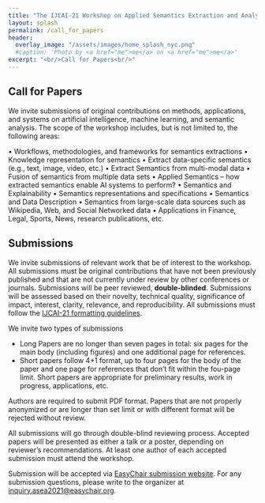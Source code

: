 ```yaml
---
title: "The IJCAI-21 Workshop on Applied Semantics Extraction and Analytics (ASEA)"
layout: splash
permalink: /call_for_papers
header:
  overlay_image: "/assets/images/home_splash_nyc.png"
  #caption: 'Photo by <a href="me">me</a> on <a href="me">me</a>'
excerpt: "<br/>Call for Papers<br/>"
---
```


<h2>Call for Papers</h2>

We invite submissions of original contributions on methods, applications, and systems on artificial intelligence, machine learning, and semantic analysis. The scope of the workshop includes, but is not limited to, the following areas:

•	Workflows, methodologies, and frameworks for semantics extractions
•	Knowledge representation for semantics
•	Extract data-specific semantics (e.g., text, image, video, etc.)
•	Extract Semantics from multi-modal data
•	Fusion of semantics from multiple data sets
•	Applied Semantics – how extracted semantics enable AI systems to perform?
•	Semantics and Explainability
•	Semantics representations and specifications
•	Semantics and Data Description
•	Semantics from large-scale data sources such as Wikipedia, Web, and Social Networked data
•	Applications in Finance, Legal, Sports, News, research publications, etc.

<h2>Submissions</h2>

We invite submissions of relevant work that be of interest to the workshop. All submissions must be original contributions that have not been previously published and that are not currently under review by other conferences or journals. Submissions will be peer reviewed, **double-blinded**. Submissions will be assessed based on their novelty, technical quality, significance of impact, interest, clarity, relevance, and reproducibility. All submissions must follow the [IJCAI-21 formatting guidelines](https://www.ijcai.org/authors_kit). 

We invite two types of submissions 
- Long Papers are no longer than seven pages in total: six pages for the main body (including figures) and one additional page for references.
- Short papers follow 4+1 format, up to four pages for the body of the paper and one page for references that don’t fit within the fou-page limit. Short papers are appropriate for preliminary results, work in progress, applications, etc. 

Authors are required to submit PDF format. Papers that are not properly anonymized or are longer than set limit or with different format will be rejected without review.

All submissions will go through double-blind reviewing process. Accepted papers will be presented as either a talk or a poster, depending on reviewer’s recommendations. At least one author of each accepted submission must attend the workshop. 

Submission will be accepted via [EasyChair submission website](https://easychair.org/conferences/?conf=asea21). For any submission questions, please write to the organizer at inquiry.asea2021@easychair.org.

